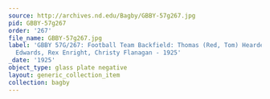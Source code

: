 ```yaml
---
source: http://archives.nd.edu/Bagby/GBBY-57g267.jpg
pid: GBBY-57g267
order: '267'
file_name: GBBY-57g267.jpg
label: 'GBBY 57G/267: Football Team Backfield: Thomas (Red, Tom) Hearden, Eugene (Red)
  Edwards, Rex Enright, Christy Flanagan - 1925'
_date: '1925'
object_type: glass plate negative
layout: generic_collection_item
collection: bagby
---
```

